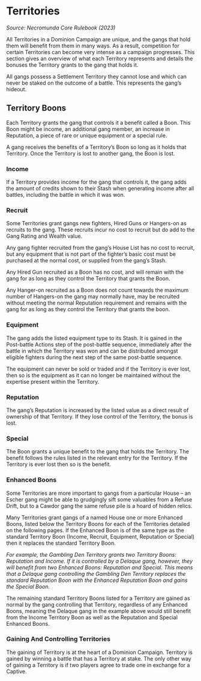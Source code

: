 # Territories

_Source: Necromunda Core Rulebook (2023)_

All Territories in a Dominion Campaign are unique, and the gangs that hold them will benefit from them in many ways. As a result, competition for certain Territories can become very intense as a campaign progresses. This section gives an overview of what each Territory represents and details the bonuses the Territory grants to the gang that holds it.

All gangs possess a Settlement Territory they cannot lose and which can never be staked on the outcome of
a battle. This represents the gang’s hideout.

## Territory Boons

Each Territory grants the gang that controls it a
benefit called a Boon. This Boon might be income, an
additional gang member, an increase in Reputation, a
piece of rare or unique equipment or a special rule.

A gang receives the benefits of a Territory’s Boon so
long as it holds that Territory. Once the Territory is lost
to another gang, the Boon is lost.

### Income

If a Territory provides income for the gang that controls
it, the gang adds the amount of credits shown to
their Stash when generating income after all battles,
including the battle in which it was won.

### Recruit

Some Territories grant gangs new fighters, Hired Guns
or Hangers-on as recruits to the gang. These recruits
incur no cost to recruit but do add to the Gang Rating
and Wealth value.

Any gang fighter recruited from the gang’s House List
has no cost to recruit, but any equipment that is not
part of the fighter’s basic cost must be purchased at
the normal cost, or supplied from the gang’s Stash.

Any Hired Gun recruited as a Boon has no cost, and
will remain with the gang for as long as they control the
Territory that grants the Boon.

Any Hanger-on recruited as a Boon does not count
towards the maximum number of Hangers-on the gang
may normally have, may be recruited without meeting
the normal Reputation requirement and remains with
the gang for as long as they control the Territory that
grants the boon.

### Equipment

The gang adds the listed equipment type to its Stash.
It is gained in the Post-battle Actions step of the
post-battle sequence, immediately after the battle in
which the Territory was won and can be distributed
amongst eligible fighters during the next step of the
same post-battle sequence.

The equipment can never be sold or traded and if the
Territory is ever lost, then so is the equipment as it can
no longer be maintained without the expertise present
within the Territory.

### Reputation

The gang’s Reputation is increased by the listed value
as a direct result of ownership of that Territory. If they
lose control of the Territory, the bonus is lost.

### Special

The Boon grants a unique benefit to the gang that
holds the Territory. The benefit follows the rules listed
in the relevant entry for the Territory. If the Territory is
ever lost then so is the benefit.

### Enhanced Boons

Some Territories are more important to gangs from a
particular House – an Escher gang might be able to
grudgingly sift some valuables from a Refuse Drift, but
to a Cawdor gang the same refuse pile is a hoard of
hidden relics.

Many Territories grant gangs of a named House one or
more Enhanced Boons, listed below the Territory Boons
for each of the Territories detailed on the following
pages. If the Enhanced Boon is of the same type as the
standard Territory Boon (Income, Recruit, Equipment,
Reputation or Special) then it replaces the standard
Territory Boon.

_For example, the Gambling Den Territory grants two Territory Boons: Reputation and Income. If it is controlled by a Delaque gang, however, they will benefit from two Enhanced Boons: Reputation and Special. This means that a Delaque gang controlling the Gambling Den Territory replaces the standard Reputation Boon with the Enhanced Reputation Boon and gains the Special Boon._

The remaining standard Territory Boons listed for a
Territory are gained as normal by the gang controlling
that Territory, regardless of any Enhanced Boons, meaning the Delaque gang in the example above would
still benefit from the Income Territory Boon as well as
the Reputation and Special Enhanced Boons.

### Gaining And Controlling Territories

The gaining of Territory is at the heart of a Dominion
Campaign. Territory is gained by winning a battle that
has a Territory at stake. The only other way of gaining
a Territory is if two players agree to trade one in
exchange for a Captive.
